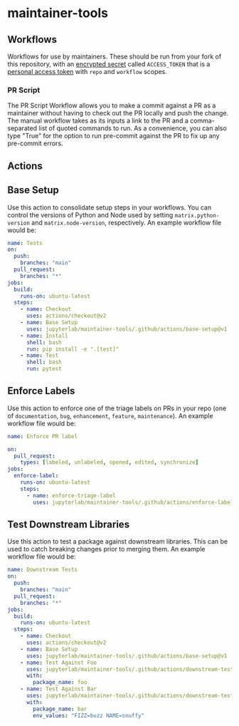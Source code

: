 # maintainer-tools

## Workflows

Workflows for use by maintainers.  These should be run from your fork of this repository, with
an [encrypted secret](https://docs.github.com/en/actions/security-guides/encrypted-secrets) called
`ACCESS_TOKEN` that is a [personal access token](https://docs.github.com/en/authentication/keeping-your-account-and-data-secure/creating-a-personal-access-token) with `repo` and `workflow`
scopes.

### PR Script

The PR Script Workflow allows you to make a commit against a PR as a maintainer without having
to check out the PR locally and push the change.  The manual workflow takes as its inputs a link to the PR
and a comma-separated list of quoted commands to run.  As a convenience, you can also type "True" for the
option to run pre-commit against the PR to fix up any pre-commit errors.


## Actions

## Base Setup

Use this action to consolidate setup steps in your workflows.  You can control the versions of Python and Node used by setting `matrix.python-version` and `matrix.node-version`, respectively.
An example workflow file would be:

```yaml
name: Tests
on:
  push:
    branches: "main"
  pull_request:
    branches: "*"
jobs:
  build:
    runs-on: ubuntu-latest
  steps:
    - name: Checkout
      uses: actions/checkout@v2
    - name: Base Setup
      uses: jupyterlab/maintainer-tools/.github/actions/base-setup@v1
    - name: Install
      shell: bash
      run: pip install -e ".[test]"
    - name: Test
      shell: bash
      run: pytest
```

## Enforce Labels

Use this action to enforce one of the triage labels on PRs in your repo (one of `documentation`, `bug`, `enhancement`, `feature`, `maintenance`).  An example workflow file would be:

```yaml
name: Enforce PR label

on:
  pull_request:
    types: [labeled, unlabeled, opened, edited, synchronize]
jobs:
  enforce-label:
    runs-on: ubuntu-latest
    steps:
      - name: enforce-triage-label
        uses: jupyterlab/maintainer-tools/.github/actions/enforce-label@v1
```

## Test Downstream Libraries

Use this action to test a package against downstream libraries.  This can be used to catch breaking changes prior to merging them. An example workflow file would be:


```yaml
name: Downstream Tests
on:
  push:
    branches: "main"
  pull_request:
    branches: "*"
jobs:
  build:
    runs-on: ubuntu-latest
  steps:
    - name: Checkout
      uses: actions/checkout@v2
    - name: Base Setup
      uses: jupyterlab/maintainer-tools/.github/actions/base-setup@v1
    - name: Test Against Foo
      uses: jupyterlab/maintainer-tools/.github/actions/downstream-test@v1
      with:
        package_name: foo
    - name: Test Against Bar
      uses: jupyterlab/maintainer-tools/.github/actions/downstream-test@v1
      with:
        package_name: bar
        env_values: "FIZZ=buzz NAME=snuffy"
```
